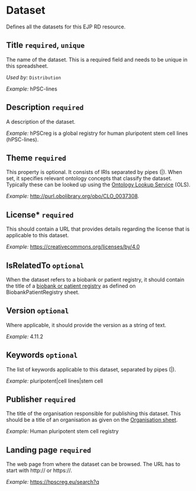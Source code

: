 # Dataset
Defines all the datasets for this EJP RD resource.

## Title `required`, `unique`
The name of the dataset. This is a required field and needs to be unique in this spreadsheet.

*Used by:*
`Distribution`

*Example:*
hPSC-lines

## Description `required`
A description of the dataset.

*Example:*
hPSCreg is a global registry for human pluripotent stem cell lines (hPSC-lines).

## Theme `required`
This property is optional. It consists of IRIs separated by pipes (|). When set, it specifies relevant ontology concepts
that classify the dataset. Typically these can be looked up using the [Ontology Lookup Service](https://www.ebi.ac.uk/ols/index) (OLS).

*Example:*
http://purl.obolibrary.org/obo/CLO_0037308.

## License* `required`
This should contain a URL that provides details regarding the license that is applicable to this dataset.

*Example:*
https://creativecommons.org/licenses/by/4.0

## IsRelatedTo `optional`
When the dataset refers to a biobank or patient registry, it should contain the title of a [biobank or patient registry](BiobankOrPatientRegistry.md)
as defined on BiobankPatientRegistry sheet.

## Version `optional`
Where applicable, it should provide the version as a string of text.

*Example:*
4.11.2

## Keywords `optional`
The list of keywords applicable to this dataset, separated by pipes (|).

*Example:* 
pluripotent|cell lines|stem cell

## Publisher `required`
The title of the organisation responsible for publishing this dataset. This should be a title of an organisation as given
on the [Organisation sheet](Organisation.md).

*Example:*
Human pluripotent stem cell registry

## Landing page `required`
The web page from where the dataset can be browsed. The URL has to start with http:// or https://.

*Example:*
https://hpscreg.eu/search?q
